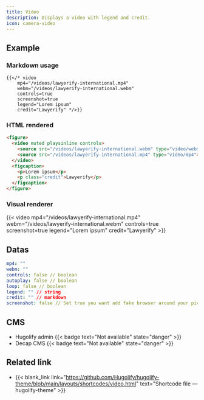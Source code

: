 ```yaml
---
title: Video
description: Displays a video with legend and credit.
icon: camera-video
---
```


## Example

### Markdown usage

```go-html-template
{{</* video 
    mp4="/videos/lawyerify-international.mp4"
    webm="/videos/lawyerify-international.webm"
    controls=true
    screenshot=true
    legend="Lorem ipsum"
    credit="Lawyerify" */>}}
```

### HTML rendered

```html
<figure>
  <video muted playsinline controls> 
    <source src="/videos/lawyerify-international.webm" type="video/webm">
    <source src="/videos/lawyerify-international.mp4" type="video/mp4">
  </video> 
  <figcaption>
    <p>Lorem ipsum</p>
    <p class="credit">Lawyerify</p>
  </figcaption>
</figure>
```

### Visual renderer

{{< video mp4="/videos/lawyerify-international.mp4" webm="/videos/lawyerify-international.webm" controls=true screenshot=true legend="Lorem ipsum" credit="Lawyerify" >}}


## Datas

```yml
mp4: ""
webm: ""
controls: false // boolean
autoplay: false // boolean
loop: false // boolean
legend: "" // string
credit: "" // markdown
screenshot: false // Set true you want add fake browser around your picture
```

## CMS

- Hugolify admin {{< badge text="Not available" state="danger" >}}
- Decap CMS {{< badge text="Not available" state="danger" >}}

## Related link

- {{< blank_link link="https://github.com/Hugolify/hugolify-theme/blob/main/layouts/shortcodes/video.html" text="Shortcode file — hugolify-theme" >}}
